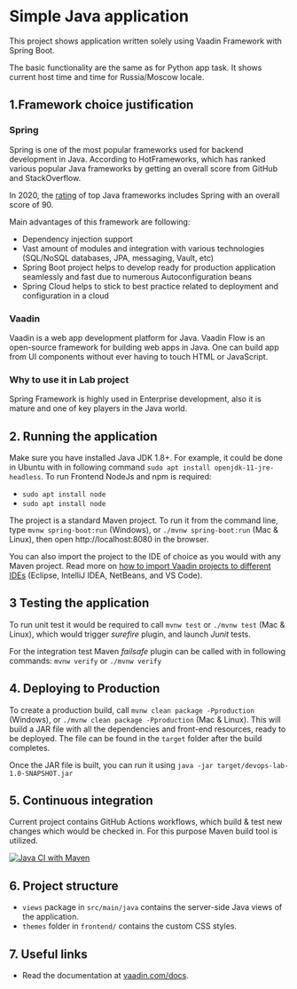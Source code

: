 # Simple Java application

This project shows application written solely using Vaadin Framework with Spring Boot.

The basic functionality are the same as for Python app task. It shows current host time and time for Russia/Moscow locale.

## 1.Framework choice justification 

### Spring 

Spring is one of the most popular frameworks used for backend development in Java. According to HotFrameworks,
which has ranked various popular Java frameworks by getting an overall score from GitHub and StackOverflow.

In 2020, the [rating](https://hotframeworks.com/languages/java) of top Java frameworks includes Spring with an overall score of 90.

Main advantages of this framework are following:
* Dependency injection support
* Vast amount of modules and integration with various technologies (SQL/NoSQL databases, JPA, 
messaging, Vault, etc)
* Spring Boot project helps to develop ready for production application seamlessly and fast due 
to numerous Autoconfiguration beans
* Spring Cloud helps to stick to best practice related to deployment and configuration in a cloud 

### Vaadin

Vaadin is a web app development platform for Java.
Vaadin Flow is an open-source framework for building web apps in Java. One can build app from UI components without ever having to touch HTML or JavaScript.

### Why to use it in Lab project

Spring Framework is highly used in Enterprise development, also it is mature and one of key players in the Java world. 

## 2. Running the application
Make sure you have installed Java JDK 1.8+.
For example, it could be done in Ubuntu with in following command `sudo apt install openjdk-11-jre-headless`.
To run Frontend NodeJs and npm is required:
* `sudo apt install node`
* `sudo apt install node`

The project is a standard Maven project. To run it from the command line,
type `mvnw spring-boot:run` (Windows), or `./mvnw spring-boot:run` (Mac & Linux), then open
http://localhost:8080 in the browser.

You can also import the project to the IDE of choice as you would with any
Maven project. Read more on [how to import Vaadin projects to different 
IDEs](https://vaadin.com/docs/latest/flow/guide/step-by-step/importing) (Eclipse, IntelliJ IDEA, NetBeans, and VS Code).
## 3 Testing the application 
To run unit test it would be required to call `mvnw test` or `./mvnw test` (Mac & Linux), which would trigger _surefire_ plugin,
and launch _Junit_ tests.

For the integration test Maven _failsafe_ plugin can be called with in following commands: `mvnw verify` or `./mvnw verify`

## 4. Deploying to Production

To create a production build, call `mvnw clean package -Pproduction` (Windows),
or `./mvnw clean package -Pproduction` (Mac & Linux).
This will build a JAR file with all the dependencies and front-end resources,
ready to be deployed. The file can be found in the `target` folder after the build completes.

Once the JAR file is built, you can run it using
`java -jar target/devops-lab-1.0-SNAPSHOT.jar`

## 5. Continuous integration
Current project contains GitHub Actions workflows, which build & test new changes which would be checked in. 
For this purpose Maven build tool is utilized. 

[![Java CI with Maven](https://github.com/khomutov-k/devops-labs/actions/workflows/CI.yml/badge.svg?branch=lab3-github_actions)](https://github.com/khomutov-k/devops-labs/actions/workflows/CI.yml)

## 6. Project structure

- `views` package in `src/main/java` contains the server-side Java views of the application.
- `themes` folder in `frontend/` contains the custom CSS styles.

## 7. Useful links

- Read the documentation at [vaadin.com/docs](https://vaadin.com/docs).

